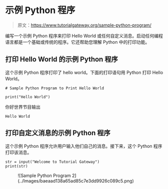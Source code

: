 # 示例 Python 程序

> 原文：<https://www.tutorialgateway.org/sample-python-program/>

编写一个示例 Python 程序来打印 Hello World 或任何自定义消息。启动任何编程语言都是一个基础或传统的程序。它还帮助您理解 Python 中的打印功能。

## 打印 Hello World 的示例 Python 程序

这个示例 Python 程序打印了 hello world。下面的打印语句用 Python 打印 Hello World。

```
# Sample Python Program to Print Hello World

print("Hello World")
```

你好世界节目输出

```
Hello World
```

## 打印自定义消息的示例 Python 程序

这个示例 Python 程序允许用户输入他们自己的消息。接下来，这个 Python 程序打印该消息。

```
str = input("Welcome to Tutorial Gateway")
print(str)
```

<figure class="wp-block-image">![Sample Python Program 2](../Images/baeaad138a65ad85c7e3dd9926c089c5.png)</figure>